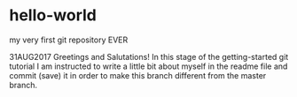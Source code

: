 # hello-world
my very first git repository EVER

31AUG2017
Greetings and Salutations!
In this stage of the getting-started git tutorial I am instructed to write a little bit about myself
in the readme file and commit (save) it in order to make this branch different from the master branch.

